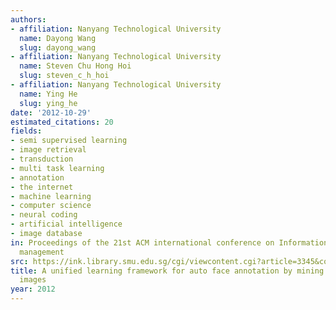 ```yaml
---
authors:
- affiliation: Nanyang Technological University
  name: Dayong Wang
  slug: dayong_wang
- affiliation: Nanyang Technological University
  name: Steven Chu Hong Hoi
  slug: steven_c_h_hoi
- affiliation: Nanyang Technological University
  name: Ying He
  slug: ying_he
date: '2012-10-29'
estimated_citations: 20
fields:
- semi supervised learning
- image retrieval
- transduction
- multi task learning
- annotation
- the internet
- machine learning
- computer science
- neural coding
- artificial intelligence
- image database
in: Proceedings of the 21st ACM international conference on Information and knowledge
  management
src: https://ink.library.smu.edu.sg/cgi/viewcontent.cgi?article=3345&context=sis_research
title: A unified learning framework for auto face annotation by mining web facial
  images
year: 2012
---
```

